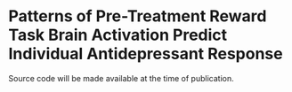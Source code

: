 # Patterns of Pre-Treatment Reward Task Brain Activation Predict Individual Antidepressant Response
Source code will be made available at the time of publication.
